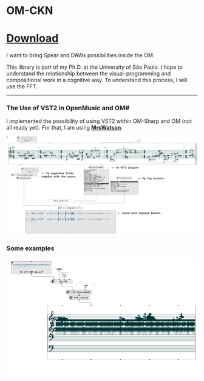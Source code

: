 # OM-CKN

# [Download](https://bit.ly/3eqkPBK)

I want to bring Spear and DAWs possibilities inside the OM.

This library is part of my Ph.D. at the University of São Paulo. I hope to understand the relationship between the visual-programming and compositional work in a cognitive way. To understand this process, I will use the FFT.

____________________________________________


### The Use of VST2 in OpenMusic and OM#


I implemented the possibility of using VST2 within OM-Sharp and OM (not all ready yet). For that, I am using **[MrsWatson](https://github.com/teragonaudio/MrsWatson)**. 


![VST2 use](https://github.com/charlesneimog/OM-CKN/blob/master/Wiki/VST2%20examples.png)

### Some examples

![FFT working](https://github.com/charlesneimog/OM-CKN/blob/master/Wiki/FFT%20working.png)
